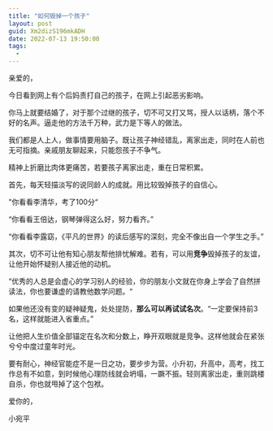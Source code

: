 ```yaml
---
title: "如何毁掉一个孩子"
layout: post
guid: Xm2dizS196mkADH
date: 2022-07-13 19:50:00
tags:
  -
---
```


亲爱的，

今日看到网上有个后妈责打自己的孩子，在网上引起恶劣影响。

你马上就要结婚了，对于那个过继的孩子，切不可又打又骂，授人以话柄，落个不好的名声。逼走他的方法千万种，武力是下等人的做法。

我们都是人上人，做事情要用脑子。既让孩子神经错乱，离家出走，同时在人前也无可指摘。亲戚朋友聊起来，只能怨孩子不争气。

精神上折磨比肉体更痛苦，若要孩子离家出走，重在日常积累。

首先，每天轻描淡写的说同龄人的成就。用比较毁掉孩子的自信心。 

"你看看李清华，考了100分“

“你看看王倍达，钢琴弹得这么好，努力看齐。”

“你看看李露窈，《平凡的世界》的读后感写的深刻，完全不像出自一个学生之手。”


其次，切不可让他有知心朋友帮他排忧解难。若有，可以用**竞争**毁掉孩子的友谊，让他开始怀疑别人接近他的动机。

“优秀的人总是会虚心的学习别人的经验，你的朋友小文就在你身上学会了自然拼读法，你也要谦虚的请教他数学问题。“

如果他还没有变的疑神疑鬼，处处提防，**那么可以再试试名次**。“一定要保持前3名，这样就能进入省重点。”

让他把人生价值全部锚定在名次和分数上，睁开双眼就是竞争。这样他就会在紧张兮兮中度过童年时光。

要有耐心，神经官能症不是一日之功，要步步为营。小升初，升高中，高考，找工作总有不如意，到时候他心理防线就会坍塌，一蹶不振。轻则离家出走，重则跳楼自杀，你也就甩掉了这个包袱。


爱你的，

小宛平









